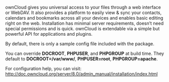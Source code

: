 ownCloud gives you universal access to your files through a web interface or WebDAV. It also provides a platform to easily view & sync your contacts, calendars and bookmarks across all your devices and enables basic editing right on the web. Installation has minimal server requirements, doesn’t need special permissions and is quick. ownCloud is extendable via a simple but powerful API for applications and plugins.  

By default, there is only a sample config file included with the package. 

You can override **DOCROOT**, **PHPUSER**, and **PHPGROUP** at build time.
They default to **DOCROOT=/var/www/**, **PHPUSER=root**, **PHPGROUP=apache**.

For configuration help, you can visit:
http://doc.owncloud.org/server/8.0/admin_manual/installation/index.html
